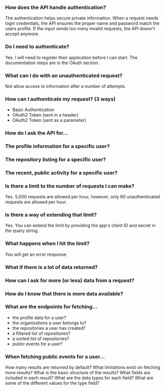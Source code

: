 ### How does the API handle authentication?
The authentication helps secure private information. When a request needs login credentials, the API ensures the proper name and password match the users profile. If the input sends too many invalid requests, the API doesn't accept anymore.  

### Do I need to authenticate?
Yes. I will need to register their application before I can start. The documentation steps are in the OAuth section.

### What can I do with an unauthenticated request?
Not allow access to information after a number of attempts.

### How can I authenticate my request? (3 ways)
* Basic Authentication
* OAuth2 Token (sent in a header)
* OAuth2 Token (sent as a parameter)

### How do I ask the API for...
### The profile information for a specific user?
### The repository listing for a specific user?
### The recent, public activity for a specific user?

### Is there a limit to the number of requests I can make?
Yes. 5,000 requests are allowed per hour, however, only 60 unauthenticated requests are allowed per hour.

### Is there a way of extending that limit?
Yes. You can extend the limit by providing the app's client ID and secret in the query string.

### What happens when I hit the limit?
You will get an error response.

### What if there is a lot of data returned?

### How can I ask for more (or less) data from a request?
### How do I know that there is more data available?
### What are the endpoints for fetching...
* the profile data for a user?
* the organizations a user belongs to?
* the repositories a user has created?
* a filtered list of repositories?
* a sorted list of repositories?
* public events for a user?

### When fetching public events for a user...
How many results are returned by default?
What limitations exist on fetching more results?
What is the basic structure of the results?
What fields are included in each result?
What are the data types for each field?
What are some of the different values for the type field?
